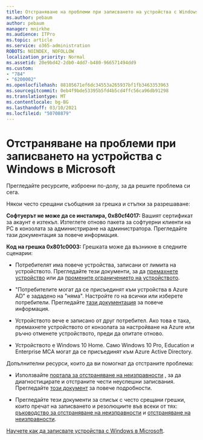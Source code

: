 ```yaml
---
title: Отстраняване на проблеми при записването на устройства с Windows в Microsoft
ms.author: pebaum
author: pebaum
manager: mnirkhe
ms.audience: ITPro
ms.topic: article
ms.service: o365-administration
ROBOTS: NOINDEX, NOFOLLOW
localization_priority: Normal
ms.assetid: 20e9bd42-2db0-4dd7-b480-966571494dd9
ms.custom:
- "784"
- "6200002"
ms.openlocfilehash: 88105671ef6dc34553a265937bf1fb3463353963
ms.sourcegitcommit: 0eb4f9bde53395b5fd4b5cd4ffc56ca96db91298
ms.translationtype: MT
ms.contentlocale: bg-BG
ms.lasthandoff: 03/10/2021
ms.locfileid: "50708879"
---
```

# <a name="troubleshoot-issues-with-enrolling-windows-devices-in-microsoft-intune"></a>Отстраняване на проблеми при записването на устройства с Windows в Microsoft

Прегледайте ресурсите, изброени по-долу, за да решите проблема си сега.
  
Някои често срещани съобщения за грешка и стъпки за разрешаване:
  
 **Софтуерът не може да се инсталира, 0x80cf4017:** Вашият сертификат за акаунт е изтекъл. Изтеглете отново пакета за софтуерни клиенти на PC в конзолата за администриране на администратора. Прегледайте тази документация за повече информация.
  
 **Код на грешка 0x801c0003:** Грешката може да възникне в следните сценарии:
  
-  Потребителят има повече устройства, записани от лимита на устройството. Прегледайте тези документи, за да [премахнете устройство](https://docs.microsoft.com/intune/devices-wipe) или да [промените ограничението на устройството](https://docs.microsoft.com/intune/enrollment-restrictions-set#set-device-limit-restrictions).

-  "Потребителите могат да се присъединят към устройства в Azure AD" е зададено на "няма". Настройте го на всички или изберете потребители. Прегледайте [тази документация](https://docs.microsoft.com/azure/active-directory/device-management-azure-portal#configure-device-settings) за повече информация.

-  Устройството вече е записано от друг потребител. Ако това е така, премахнете устройството от конзолата за настройване на Azure или ръчно отменете устройството, преди да опитате отново.

-  Устройството е Windows 10 Home. Само Windows 10 Pro, Education и Enterprise МСА могат да се присъединят към Azure Active Directory.

Допълнителни ресурси, които да ви помогнат да отстраните проблема:
  
-  Използвайте [портала за отстраняване на неизправности](https://devicemanagement.microsoft.com/#blade/Microsoft_Intune_DeviceSettings/TroubleshootBlade) , за да диагностицирате и отстраните чести неуспешни записвания. Прегледайте [този документ](https://docs.microsoft.com/intune/help-desk-operators) за повече подробности.

-  Прегледайте тези документи за списък с често срещани грешки, които пречат на записването и резолюциите във всеки от тях: [ръководство за отстраняване на неизправности](https://support.microsoft.com/help/4089533/troubleshooting-windows-device-enrollment-problems-in-microsoft-intune) и [отстраняване на неизправности](https://docs.microsoft.com/troubleshoot/mem/intune/troubleshoot-device-enrollment-in-intune).

[Научете как да записвате устройства с Windows в Microsoft](https://docs.microsoft.com/intune/windows-enroll).
